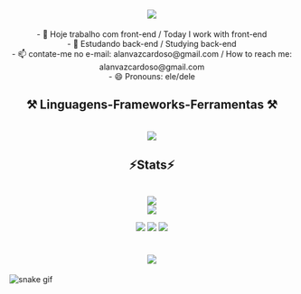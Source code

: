 <h1 align="center">
<img src="https://readme-typing-svg.herokuapp.com/?font=Righteous&size=35&center=true&vCenter=true&width=500&height=70&duration=4000&lines=Olá!+👋;+Eu+Sou+Alan__Vaz__Cardoso!;+Hello!👋;+I+am+Alan__Vaz__Cardoso!;" />
</h1>

<div align="center" >
- 🔭 Hoje trabalho com front-end / Today I work with front-end
   <br>
- 🌱 Estudando back-end / Studying back-end
   <br>
- 📫 contate-me no e-mail: alanvazcardoso@gmail.com / How to reach me: alanvazcardoso@gmail.com
   <br>
- 😄 Pronouns: ele/dele
</div>
<h2 align="center" >⚒️ Linguagens-Frameworks-Ferramentas ⚒️</h2>
<br>
<div align="center" >
  <img src="https://skillicons.dev/icons?i=react,bootstrap,html,css,javascript,vscode,github,figma,tailwind,git,typescript,gulp,less,nodejs,jquery,vuejs,redux,cypress,angular,express,java,idea,eclipse" />
</div>

<h2 align="center" >⚡Stats⚡</h2>
<br>
<div align="center" >
  <picture>
  <source
    srcset="https://github-readme-stats.vercel.app/api?username=Hallanx&show_icons=true&theme=dark"
    media="(prefers-color-scheme: dark)"
  />
  <source
    srcset="https://github-readme-stats.vercel.app/api?username=Hallanx&show_icons=true"
    media="(prefers-color-scheme: light), (prefers-color-scheme: no-preference)"
  />
  <img src="https://github-readme-stats.vercel.app/api?username=Hallanx&show_icons=true" />
</picture>
</div>
 
<div align="center"> 
  <a href="https://instagram.com/hallanvaz" target="_blank"><img src="https://img.shields.io/badge/-Instagram-%23E4405F?style=for-the-badge&logo=instagram&logoColor=white" target="_blank"></a>
   
 <a href="https://discord.gg/alanvaz_" target="_blank"><img src="https://img.shields.io/badge/Discord-7289DA?style=for-the-badge&logo=discord&logoColor=white" target="_blank"></a> 
  <a href = "mailto:alanvazcardoso@gmail.com"><img src="https://img.shields.io/badge/-Gmail-%23333?style=for-the-badge&logo=gmail&logoColor=white" target="_blank"></a>
  <a href="https://www.linkedin.com/in/alan-vaz-cardoso/" target="_blank"><img src="https://img.shields.io/badge/-LinkedIn-%230077B5?style=for-the-badge&logo=linkedin&logoColor=white" target="_blank"></a> 
</div>

<h1 align="center">
<img src="https://readme-typing-svg.herokuapp.com/?font=Righteous&size=35&center=true&vCenter=true&width=500&height=70&duration=4000&lines=Obrigado+pela+atenção!;+Thank+you+for+your+attention;" />
</h1>

![snake gif](https://github.com/hallanx/blob/output/github-contribution-grid-snake.svg)
